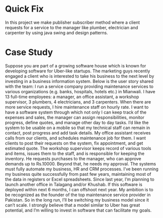 # Quick Fix
In this project we make publisher subscriber method where a client requests for a service to the manager like plumber, electrician and carpenter by using java swing and design patterns.

# Case Study

Suppose you are part of a growing software house which is known for developing software for Uber-like
startups. The marketing guys recently engaged a client who is interested to take his business to the next level
by investing in a business information system. Below is the user story shared with the team:
I run a service company providing maintenance services to various organizations (e.g. banks,
hospitals, hotels etc.) in Mianwali. I have 13 full-time employees: a manager, an office
assistant, a workshop supervisor, 3 plumbers, 4 electricians, and 3 carpenters. When there are
more service requests, I hire maintenance staff on hourly rate. I want to have a software
system through which not only I can keep track of the expenses and sales, the manager can
assign responsibilities, monitor progress, define quotes, and manage other day to day tasks. I’d
like the system to be usable on a mobile so that my technical staff can remain in contact, post
progress and add task details. My office assistant receives calls from our clients, and schedules
maintenance job for them. I want clients to post their requests on the system, fix appointment,
and get estimated quote. The workshop supervisor keeps record of various tools and items,
issues them to the staff, and is responsible for keeping the inventory. He requests purchases to
the manager, who can approve demands up to Rs.10000. Beyond that, he needs my approval.
The systems must fully automate my business, HR and CRM processes. I’ve been running my
business quite successfully from past few years, maintaining most of the data in registers or
Excel spreadsheets. Since last year, I’m planning to launch another office in Talagang and/or
Khushab. If this software is deployed within next 6 months, I can offshoot next year.
My ambition is to be recognized as the founder of the top maintenance service provider in
Pakistan. So in the long run, I’ll be switching my business model since it can’t scale. I strongly
believe that a model similar to Uber has great potential, and I’m willing to invest in software
that can facilitate my goals.
